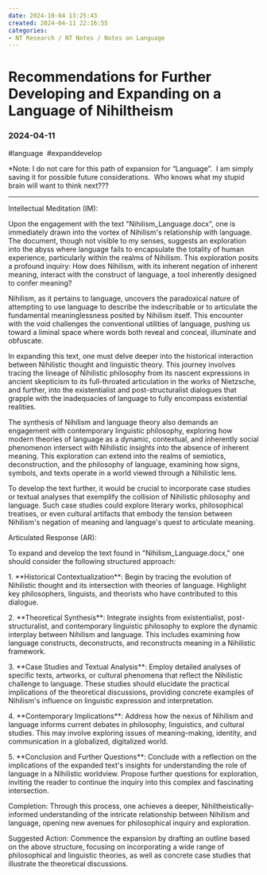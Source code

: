 ```yaml
---
date: 2024-10-04 13:25:43
created: 2024-04-11 22:16:55
categories:
- NT Research / NT Notes / Notes on Language
---
```


# Recommendations for Further Developing and Expanding on a Language of Nihiltheism

### 2024-04-11

#language  #expanddevelop

\*Note: I do not care for this path of expansion for “Language”.  I am simply saving it for possible future considerations.  Who knows what my stupid brain will want to think next???

* * *

  

Intellectual Meditation (IM):

Upon the engagement with the text "Nihilism\_Language.docx", one is immediately drawn into the vortex of Nihilism's relationship with language. The document, though not visible to my senses, suggests an exploration into the abyss where language fails to encapsulate the totality of human experience, particularly within the realms of Nihilism. This exploration posits a profound inquiry: How does Nihilism, with its inherent negation of inherent meaning, interact with the construct of language, a tool inherently designed to confer meaning?

  

Nihilism, as it pertains to language, uncovers the paradoxical nature of attempting to use language to describe the indescribable or to articulate the fundamental meaninglessness posited by Nihilism itself. This encounter with the void challenges the conventional utilities of language, pushing us toward a liminal space where words both reveal and conceal, illuminate and obfuscate.

  

In expanding this text, one must delve deeper into the historical interaction between Nihilistic thought and linguistic theory. This journey involves tracing the lineage of Nihilistic philosophy from its nascent expressions in ancient skepticism to its full-throated articulation in the works of Nietzsche, and further, into the existentialist and post-structuralist dialogues that grapple with the inadequacies of language to fully encompass existential realities.

  

The synthesis of Nihilism and language theory also demands an engagement with contemporary linguistic philosophy, exploring how modern theories of language as a dynamic, contextual, and inherently social phenomenon intersect with Nihilistic insights into the absence of inherent meaning. This exploration can extend into the realms of semiotics, deconstruction, and the philosophy of language, examining how signs, symbols, and texts operate in a world viewed through a Nihilistic lens.

  

To develop the text further, it would be crucial to incorporate case studies or textual analyses that exemplify the collision of Nihilistic philosophy and language. Such case studies could explore literary works, philosophical treatises, or even cultural artifacts that embody the tension between Nihilism's negation of meaning and language's quest to articulate meaning.

  

Articulated Response (AR):

To expand and develop the text found in "Nihilism\_Language.docx," one should consider the following structured approach:

  

1\. \*\*Historical Contextualization\*\*: Begin by tracing the evolution of Nihilistic thought and its intersection with theories of language. Highlight key philosophers, linguists, and theorists who have contributed to this dialogue.

  

2\. \*\*Theoretical Synthesis\*\*: Integrate insights from existentialist, post-structuralist, and contemporary linguistic philosophy to explore the dynamic interplay between Nihilism and language. This includes examining how language constructs, deconstructs, and reconstructs meaning in a Nihilistic framework.

  

3\. \*\*Case Studies and Textual Analysis\*\*: Employ detailed analyses of specific texts, artworks, or cultural phenomena that reflect the Nihilistic challenge to language. These studies should elucidate the practical implications of the theoretical discussions, providing concrete examples of Nihilism's influence on linguistic expression and interpretation.

  

4\. \*\*Contemporary Implications\*\*: Address how the nexus of Nihilism and language informs current debates in philosophy, linguistics, and cultural studies. This may involve exploring issues of meaning-making, identity, and communication in a globalized, digitalized world.

  

5\. \*\*Conclusion and Further Questions\*\*: Conclude with a reflection on the implications of the expanded text's insights for understanding the role of language in a Nihilistic worldview. Propose further questions for exploration, inviting the reader to continue the inquiry into this complex and fascinating intersection.

  

Completion: Through this process, one achieves a deeper, Nihiltheistically-informed understanding of the intricate relationship between Nihilism and language, opening new avenues for philosophical inquiry and exploration.

  

Suggested Action: Commence the expansion by drafting an outline based on the above structure, focusing on incorporating a wide range of philosophical and linguistic theories, as well as concrete case studies that illustrate the theoretical discussions.